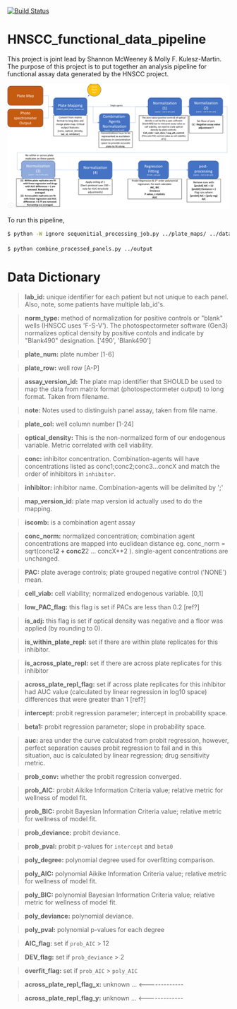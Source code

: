 [![Build Status](https://travis-ci.org/nathanieljevans/HNSCC_functional_data_pipeline.png?branch=master)](https://travis-ci.org/nathanieljevans/HNSCC_functional_data_pipeline)


# HNSCC_functional_data_pipeline

This project is joint lead by Shannon McWeeney &amp; Molly F. Kulesz-Martin. The purpose of this project is to put together an analysis pipeline for functional assay data generated by the HNSCC project. 

![pipeline overview](./figs/pipeline_overview.PNG)

To run this pipeline, 

```bash
$ python -W ignore sequenitial_processing_job.py ../plate_maps/ ../data/

$ python combine_processed_panels.py ../output
```


# Data Dictionary 

> **lab_id:** <str> unique identifier for each patient but not unique to each panel. Also, note, some patients have multiple lab_id's. 

> **norm_type:** <str> method of normalization for positive controls or "blank" wells (HNSCC uses 'F-S-V'). The photospectormeter software (Gen3) normalizes optical density by positive contols and indicate by "Blank490" designation. ['490', 'Blank490']

> **plate_num:** <int> plate number [1-6]

> **plate_row:** <str> well row [A-P]

> **assay_version_id:** <str> The plate map identifier that SHOULD be used to map the data from matrix format (photospectormeter output) to long format. Taken from filename. 

> **note:** <str> Notes used to distinguish panel assay, taken from file name. 

> **plate_col:** <int> well column number [1-24]

> **optical_density:** <float> This is the non-normalized form of our endogenous variable. Metric correlated with cell viability. 

> **conc:** <str> inhibitor concentration. Combination-agents will have concentrations listed as conc1;conc2;conc3...concX and match the order of inhibitors in `inhibitor`. 

> **inhibitor:** <str> inhibitor name. Combination-agents will be delimited by ';'

> **map_version_id:** <str> plate map version id actually used to do the mapping. 

> **iscomb:** <bool> is a combination agent assay

> **conc_norm:** <float> normalized concentration; combination agent concentrations are mapped into euclidean distance eg. conc_norm = sqrt(conc1**2 + conc2**2 ... concX**2 ). single-agent concentrations are unchanged. 

> **PAC:** <float> plate average controls; plate grouped negative control ('NONE') mean.

> **cell_viab:** <float> cell viability; normalized endogenous variable. [0,1]

> **low_PAC_flag:** <bool> this flag is set if PACs are less than 0.2 [ref?]

> **is_adj:** <bool> this flag is set if optical density was negative and a floor was applied (by rounding to 0). 

> **is_within_plate_repl:** <bool> set if there are within plate replicates for this inhibitor. 

> **is_across_plate_repl:** <bool> set if there are across plate replicates for this inhibitor

> **across_plate_repl_flag:** <bool> set if across plate replicates for this inhibitor had AUC value (calculated by linear regression in log10 space) differences that were greater than 1 [ref?] 

> **intercept:** <float> probit regression parameter; intercept in probability space.

> **beta1:** <float> probit regression parameter; slope in probability space. 

> **auc:** <float> area under the curve calculated from probit regression, however, perfect separation causes probit regression to fail and in this situation, auc is calculated by linear regression; drug sensitivity metric. 

> **prob_conv:** <bool> whether the probit regression converged. 

> **prob_AIC:** <float> probit Aikike Information Criteria value; relative metric for wellness of model fit. 

> **prob_BIC:** <float> probit Bayesian Information Criteria value; relative metric for wellness of model fit. 

> **prob_deviance:** <float> probit deviance. 

> **prob_pval:** <list> probit p-values for `intercept` and `beta0`

> **poly_degree:** <int> polynomial degree used for overfitting comparison. 

> **poly_AIC:** <float> polynomial Aikike Information Criteria value; relative metric for wellness of model fit. 

> **poly_BIC:**	<float> polynomial Bayesian Information Criteria value; relative metric for wellness of model fit. 

> **poly_deviance:** <float> polynomial deviance.

> **poly_pval:** <list> polynomial p-values for each degree

> **AIC_flag:** <bool> set if `prob_AIC` > 12
	
> **DEV_flag:** <bool> set if `prob_deviance` > 2
 	
> **overfit_flag:** <bool> set if `prob_AIC` > `poly_AIC`

> **across_plate_repl_flag_x:**	unknown ... <-------------

> **across_plate_repl_flag_y:** unknown ... <-------------
